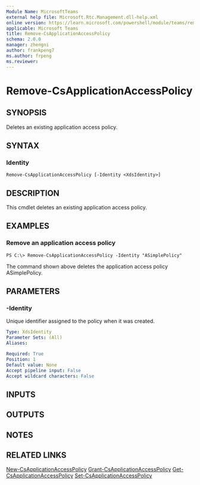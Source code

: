 ```yaml
---
Module Name: MicrosoftTeams
external help file: Microsoft.Rtc.Management.dll-help.xml
online version: https://learn.microsoft.com/powershell/module/teams/remove-csapplicationaccesspolicy
applicable: Microsoft Teams
title: Remove-CsApplicationAccessPolicy
schema: 2.0.0
manager: zhengni
author: frankpeng7
ms.author: frpeng
ms.reviewer:
---
```


# Remove-CsApplicationAccessPolicy

## SYNOPSIS

Deletes an existing application access policy.

## SYNTAX

### Identity

```
Remove-CsApplicationAccessPolicy [-Identity <XdsIdentity>]
```

## DESCRIPTION

This cmdlet deletes an existing application access policy.

## EXAMPLES

### Remove an application access policy

```
PS C:\> Remove-CsApplicationAccessPolicy -Identity "ASimplePolicy"
```

The command shown above deletes the application access policy ASimplePolicy.

## PARAMETERS

### -Identity

Unique identifier assigned to the policy when it was created.

```yaml
Type: XdsIdentity
Parameter Sets: (All)
Aliases: 

Required: True
Position: 1
Default value: None
Accept pipeline input: False
Accept wildcard characters: False
```

## INPUTS

## OUTPUTS

## NOTES

## RELATED LINKS

[New-CsApplicationAccessPolicy](New-CsApplicationAccessPolicy.md)
[Grant-CsApplicationAccessPolicy](Grant-CsApplicationAccessPolicy.md)
[Get-CsApplicationAccessPolicy](Get-CsApplicationAccessPolicy.md)
[Set-CsApplicationAccessPolicy](Set-CsApplicationAccessPolicy.md)

